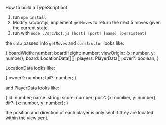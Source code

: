 How to build a TypeScript bot

1. run `npm install`
2. Modify src/bot.js, implement `getMoves` to return the next 5 moves given the current state.
3. run with `node ./src/bot.js [host] [port] [name] [persistent]`


the `data` passed into `getMoves` and `constructor` looks like:

{
    boardWidth: number;
    boardHeight: number;
    viewOrigin: {x: number, y: number};
    board: LocationData[][];
    players: PlayerData[];
    over?: boolean;
}

LocationData looks like:

{
    owner?: number;
    tail?: number;
}

and PlayerData looks like:

{
    id: number;
    name: string;
    score: number;
    pos?: {x: number, y: number};
    dir?: {x: number, y: number};
}

the position and direction of each player is only sent if they are located within the view sent.